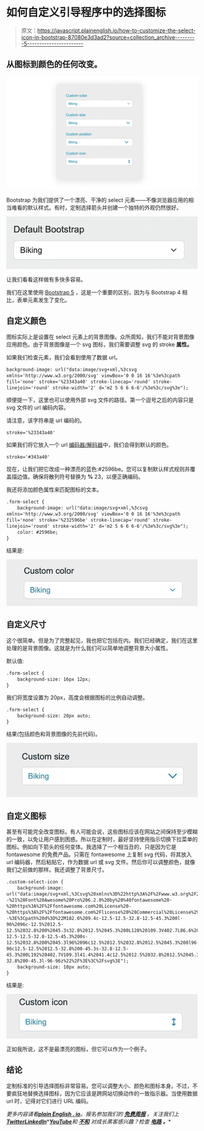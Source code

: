 # 如何自定义引导程序中的选择图标

> 原文：<https://javascript.plainenglish.io/how-to-customize-the-select-icon-in-bootstrap-87080e3d3ad2?source=collection_archive---------5----------------------->

## 从图标到颜色的任何改变。

![](img/7120e250fe4d7e047218b9bb8abe070c.png)

Bootstrap 为我们提供了一个漂亮、干净的 select 元素——不像浏览器应用的相当难看的默认样式。有时，定制选择箭头并创建一个独特的外观仍然很好。

![](img/992dd77287b48c4710afb904579f18fc.png)

让我们看看这样做有多快多容易。

我们在这里使用 [Bootstrap 5](https://getbootstrap.com/docs/5.2/forms/overview/) ，这是一个重要的区别，因为与 Bootstrap 4 相比，表单元素发生了变化。

## 自定义颜色

图标实际上是设置在 select 元素上的背景图像。众所周知，我们不能对背景图像应用颜色。由于背景图像是一个 svg 图标，我们需要调整 svg 的 stroke **属性。**

如果我们检查元素，我们会看到使用了数据 url。

```
background-image: url("data:image/svg+xml,%3csvg xmlns='http://www.w3.org/2000/svg' viewBox='0 0 16 16'%3e%3cpath fill='none' stroke='%23343a40' stroke-linecap='round' stroke-linejoin='round' stroke-width='2' d='m2 5 6 6 6-6'/%3e%3c/svg%3e");
```

顺便提一下，这里也可以使用外部 svg 文件的路径。第一个逗号之后的内容只是 svg 文件的 url 编码内容。

请注意，该字符串是 url 编码的。

```
stroke='%23343a40'
```

如果我们将它放入一个 url [编码器/解码器](https://www.urlencoder.org/)中，我们会得到默认的颜色。

```
stroke='#343a40'
```

现在，让我们把它改成一种漂亮的蓝色:#2596be。您可以复制默认样式规则并覆盖描边值。确保将散列符号替换为 **%** 23，以便正确编码。

我还将添加颜色属性来匹配图标的文本。

```
.form-select {
    background-image: url("data:image/svg+xml,%3csvg xmlns='http://www.w3.org/2000/svg' viewBox='0 0 16 16'%3e%3cpath fill='none' stroke='%232596be' stroke-linecap='round' stroke-linejoin='round' stroke-width='2' d='m2 5 6 6 6-6'/%3e%3c/svg%3e");
    color: #2596be;
}
```

结果是:

![](img/a69762f081135d39d45456d518b4201e.png)

## 自定义尺寸

这个很简单。但是为了完整起见，我也把它包括在内。我们已经确定，我们在这里处理的是背景图像。这就是为什么我们可以简单地调整背景大小属性。

默认值:

```
.form-select {
    background-size: 16px 12px;
}
```

我们将宽度设置为 20px，高度会根据图标的比例自动调整。

```
.form-select {
    background-size: 20px auto;
}
```

结果(包括颜色和背景图像的先前代码)。

![](img/1b8b6c7f6fec2adcf6e340f8a06300e8.png)

## 自定义图标

甚至有可能完全改变图标。有人可能会说，这些图标应该在网站之间保持至少模糊的一致，以免让用户感到困惑。所以在定制时，最好坚持使用指示切换下拉菜单的图标。例如向下箭头的任何变体。我选择了一个相当丑的，只是因为它是 fontawesome 的免费产品。只需在 fontawesome 上复制 svg 代码，将其放入 url 编码器，然后粘贴它，作为数据 url 或 svg 文件。然后你可以调整颜色，就像我们之前做的那样。我还调整了背景尺寸。

```
.custom-select-icon {
    background-image: url("data:image/svg+xml,%3Csvg%20xmlns%3D%22http%3A%2F%2Fwww.w3.org%2F2000%2Fsvg%22%20viewBox%3D%220%200%20320%20512%22%20fill%3D%22%232596be%22%3E%3C%21--%21%20Font%20Awesome%20Pro%206.2.0%20by%20%40fontawesome%20-%20https%3A%2F%2Ffontawesome.com%20License%20-%20https%3A%2F%2Ffontawesome.com%2Flicense%20%28Commercial%20License%29%20Copyright%202022%20Fonticons%2C%20Inc.%20--%3E%3Cpath%20d%3D%22M182.6%209.4c-12.5-12.5-32.8-12.5-45.3%200l-96%2096c-12.5%2012.5-12.5%2032.8%200%2045.3s32.8%2012.5%2045.3%200L128%20109.3V402.7L86.6%20361.4c-12.5-12.5-32.8-12.5-45.3%200s-12.5%2032.8%200%2045.3l96%2096c12.5%2012.5%2032.8%2012.5%2045.3%200l96-96c12.5-12.5%2012.5-32.8%200-45.3s-32.8-12.5-45.3%200L192%20402.7V109.3l41.4%2041.4c12.5%2012.5%2032.8%2012.5%2045.3%200s12.5-32.8%200-45.3l-96-96z%22%2F%3E%3C%2Fsvg%3E");
    background-size: 10px auto;
}
```

结果是:

![](img/dd5a726a25c4e16c7dedaa6be232740a.png)

正如我所说，这不是最漂亮的图标，但它可以作为一个例子。

## 结论

定制标准的引导选择图标非常容易。您可以调整大小、颜色和图标本身。不过，不要疯狂地替换选择图标，因为它应该是跨网站切换动作的一致指示器。当使用数据 url 时，记得对它们进行 URL 编码。

*更多内容请看*[***plain English . io***](https://plainenglish.io/)*。报名参加我们的* [***免费周报***](http://newsletter.plainenglish.io/) *。关注我们上*[***Twitter***](https://twitter.com/inPlainEngHQ)[***LinkedIn***](https://www.linkedin.com/company/inplainenglish/)*[***YouTube***](https://www.youtube.com/channel/UCtipWUghju290NWcn8jhyAw)**和* [***不和***](https://discord.gg/GtDtUAvyhW) *对成长黑客感兴趣？检查* [***电路***](https://circuit.ooo/) ***。*****